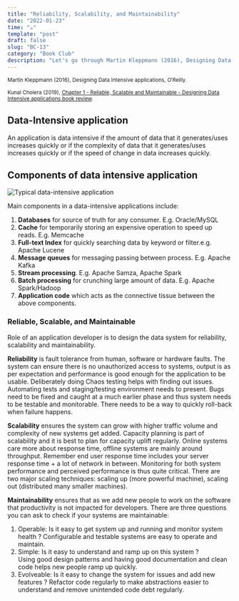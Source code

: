 ```yaml
---
title: "Reliability, Scalability, and Maintainability"
date: "2022-01-23"
time: "☕️"
template: "post"
draft: false
slug: "BC-13"
category: "Book Club"
description: "Let's go through Martin Kleppmann (2016), Designing Data Intensive applications, Chapter 1 - Reliable, Scalable and Maintainable"
---
```


<sub>Martin Kleppmann (2016), Designing Data Intensive applications, O′Reilly.</sub>

<sub>Kunal Cholera (2019), [Chapter 1 - Reliable, Scalable and Maintainable - Designing Data Intensive applications book review](https://www.youtube.com/watch?v=PdtlXdse7pw&list=PL4KdJM8LzAMecwInbBK5GJ3Anz-ts75RQ).</sub>

## Data-Intensive application

An application is data intensive if the amount of data that it generates/uses increases quickly or if the complexity of data that it generates/uses increases quickly or if the speed of change in data increases quickly. 

## Components of data intensive application

![Typical data-intensive application](/media/architecture/data-intensive-app.png)

Main components in a data-intensive applications include:
1. **Databases** for source of truth for any consumer. E.g. Oracle/MySQL
2. **Cache** for temporarily storing an expensive operation to speed up reads. E.g. Memcache
3. **Full-text Index** for quickly searching data by keyword or filter.e.g. Apache Lucene
4. **Message queues** for messaging passing between process. E.g. Apache Kafka
5. **Stream processing**. E.g. Apache Samza, Apache Spark
6. **Batch processing** for crunching large amount of data. E.g. Apache Spark/Hadoop
7. **Application code** which acts as the connective tissue between the above components.

### Reliable, Scalable, and Maintainable

Role of an application developer is to design the data system for reliability, scalability and maintainability. 

**Reliability** is fault tolerance from human, software or hardware faults. The system can ensure there is no unauthorized access to systems, output is as per expectation and performance is good enough for the application to be usable. Deliberately doing Chaos testing helps with finding out issues. Automating tests and staging/testing environment needs to present.
Bugs need to be fixed and caught at a much earlier phase and thus system needs to be testable and monitorable. There needs to be a way to quickly roll-back when failure happens. 

**Scalability** ensures the system can grow with higher traffic volume and complexity of new systems get added. Capacity planning is part of scalability and it is best to plan for capacity uplift regularly. Online systems care more about response time, offline systems are mainly around throughput. Remember end user response time includes your server response time + a lot of network in between. Monitoring for both system performance and perceived performance is thus quite critical. There are two major scaling techniques: scaling up (more powerful machine), scaling out (distributed many smaller machines). 

**Maintainability** ensures that as we add new people to work on the software that productivity is not impacted for developers. There are three questions you can ask to check if your systems are maintainable: 
1. Operable: Is it easy to get system up and running and monitor system health ? 
Configurable and testable systems are easy to operate and maintain. 
2. Simple: Is it easy to understand and ramp up on this system ?  
Using good design patterns and having good documentation and clean code helps new people ramp up quickly. 
3. Evolveable: Is it easy to change the system for issues and add new features ?
Refactor code regularly to make abstractions easier to understand and remove unintended code debt regularly. 

